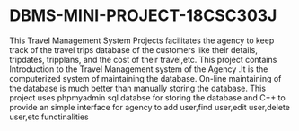 # DBMS-MINI-PROJECT-18CSC303J

This Travel Management System Projects facilitates the agency to keep track of the travel trips database of the customers like their details, tripdates, tripplans, and the cost of their travel,etc.
This project contains Introduction to the Travel Management system of the Agency .It is the computerized system of maintaining the database. On-line maintaining of the database is much better than manually storing the database.
This project uses phpmyadmin sql databse for storing the database and C++ to provide an simple interface for agency to add user,find user,edit user,delete user,etc functinalities



